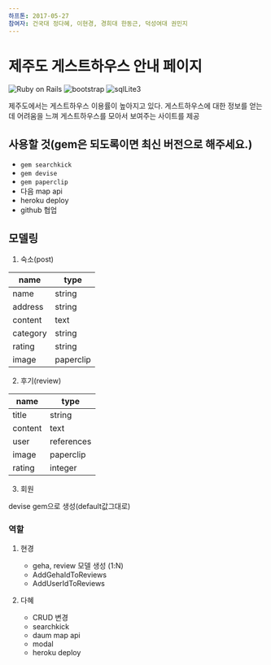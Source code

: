```yaml
---
하프톤: 2017-05-27 
참여자: 건국대 정다혜, 이현경, 경희대 한동근, 덕성여대 권민지
---
```


# 제주도 게스트하우스 안내 페이지

![Ruby on Rails](https://img.shields.io/badge/rails-v4.2.5-green)
![bootstrap](https://img.shields.io/badge/bootstrap-4.0.0.alpha6-green.svg)
![sqlLite3](https://img.shields.io/badge/sqlLite3-black.svg)

제주도에서는 게스트하우스 이용률이 높아지고 있다.
게스트하우스에 대한 정보를 얻는데 어려움을 느껴 게스트하우스를 모아서 보여주는 사이트를 제공

<!-- 이미지 추가 & 다시 heroku 등록후 링크 등록-->

## 사용할 것(gem은 되도록이면 최신 버전으로 해주세요.)

- `gem searchkick`
- `gem devise`
- `gem paperclip`
- 다음 map api
- heroku deploy
- github 협업

## 모델링

1. 숙소(post)

| name | type |
|------|------|
|name| string|
|address|string|
|content|text|
|category|string|
|rating|string|
|image|paperclip|

2. 후기(review)

| name | type |
|------|------|
| title | string |
| content | text |
| user | references |
| image | paperclip |
| rating | integer |

3. 회원

devise gem으로 생성(default값그대로)

### 역할

1. 현경 
	- geha, review 모델 생성 (1:N)
    - AddGehaIdToReviews
    - AddUserIdToReviews

2. 다혜
	- CRUD 변경
	- searchkick
	- daum map api
	- modal
	- heroku deploy